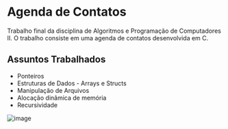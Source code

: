 # Agenda de Contatos
Trabalho final da disciplina de Algoritmos e Programação de Computadores II.
O trabalho consiste em uma agenda de contatos desenvolvida em C.

## Assuntos Trabalhados
* Ponteiros
* Estruturas de Dados - Arrays e Structs
* Manipulação de Arquivos
* Alocação dinâmica de memória
* Recursividade

![image](https://github.com/naferrett/Agenda-de-Contatos/assets/133066462/985859b8-fef8-4209-9331-a2fe58565d5e)

